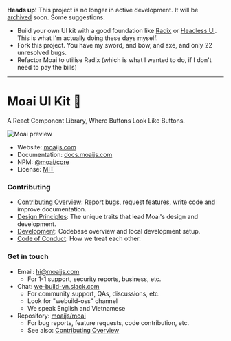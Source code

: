**Heads up!** This project is no longer in active development. It will be [archived](https://docs.github.com/en/repositories/archiving-a-github-repository/archiving-repositories) soon. Some suggestions:

- Build your own UI kit with a good foundation like [Radix](https://www.radix-ui.com/) or [Headless UI](https://headlessui.com/). This is what I'm actually doing these days myself.
- Fork this project. You have my sword, and bow, and axe, and only 22 unresolved bugs.
- Refactor Moai to utilise Radix (which is what I wanted to do, if I don't need to pay the bills)


<hr />

# Moai UI Kit 🗿

A React Component Library, Where Buttons Look Like Buttons.

![Moai preview](https://user-images.githubusercontent.com/5953369/123528873-5b3de480-d715-11eb-8c02-50a04f2d83f9.png)

-   Website: [moaijs.com](https://moaijs.com)
-   Documentation: [docs.moaijs.com](https://docs.moaijs.com)
-   NPM: [@moai/core](http://npmjs.com/package/@moai/core)
-   License: [MIT](./LICENSE)

### Contributing

-   [Contributing Overview](./.github/CONTRIBUTING.md): Report bugs, request features, write code and improve documentation.
-   [Design Principles](https://docs.moaijs.com/?path=/docs/intro-principles--page): The unique traits that lead Moai's design and development.
-   [Development](./.github/DEVELOP.md): Codebase overview and local development setup.
-   [Code of Conduct](./.github/CODE_OF_CONDUCT.md): How we treat each other.

### Get in touch

-   Email: [hi@moaijs.com](mailto:hi@moaijs.com)
    -   For 1-1 support, security reports, business, etc.
-   Chat: [we-build-vn.slack.com](https://chat.webuild.community/)
    -   For community support, QAs, discussions, etc.
    -   Look for "webuild-oss" channel
    -   We speak English and Vietnamese
-   Repository: [moaijs/moai](https://github.com/moaijs/moai/issues)
    -   For bug reports, feature requests, code contribution, etc.
    -   See also: [Contributing Overview](./.github/CONTRIBUTING.md)
